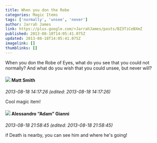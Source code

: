 ```yaml
---
title: When you don the Robe
categories: Magic Items
tags: ['normally', 'unsee', 'never']
author: Jarrah James
link: https://plus.google.com/+JarrahJames/posts/BZ3TiCeBXmZ
published: 2013-08-18T14:05:41.075Z
updated: 2013-08-18T14:05:41.075Z
imagelink: []
thumblinks: []
---
```


When you don the Robe of Eyes, what do you see that you could not normally? And what do you wish that you could unsee, but never will?
<div id='comment z13cctyacyqpf52tz22mdvbb0pnvifyzq04'>
  <h4><img src='{{site.baseurl}}//images/avatars/114058978089705547111_photo.jpg'> Matt Smith</h4>
      <p><cite>2013-08-18 14:17:26 (edited: 2013-08-18 14:17:26)</cite></p>
        <p>Cool magic item!</p>
</div>
        

<div id='comment z13cctyacyqpf52tz22mdvbb0pnvifyzq04'>
  <h4><img src='{{site.baseurl}}//images/avatars/106679386179477817028_photo.jpg'> Alessandro “Adam” Gianni</h4>
      <p><cite>2013-08-18 21:58:45 (edited: 2013-08-18 21:58:45)</cite></p>
        <p>if Death is nearby, you can see him and where he&#39;s going!</p>
</div>
        